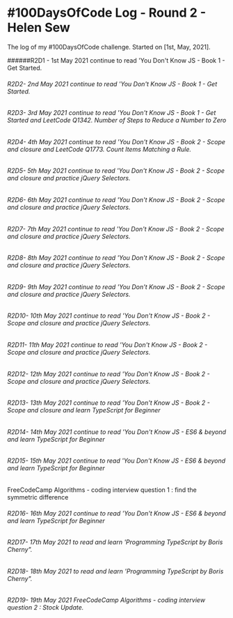# #100DaysOfCode Log - Round 2 - Helen Sew

The log of my #100DaysOfCode challenge. Started on [1st, May, 2021].

######R2D1 - 1st May 2021 continue to read 'You Don't Know JS - Book 1 - Get Started. 

###### R2D2- 2nd May 2021 continue to read 'You Don't Know JS - Book 1 - Get Started. 

###### R2D3- 3rd May 2021 continue to read 'You Don't Know JS - Book 1 - Get Started and LeetCode Q1342. Number of Steps to Reduce a Number to Zero

###### R2D4- 4th May 2021 continue to read 'You Don't Know JS - Book 2 -  Scope and closure and LeetCode Q1773. Count Items Matching a Rule.

###### R2D5- 5th May 2021 continue to read 'You Don't Know JS - Book 2 -  Scope and closure and practice jQuery Selectors. 

###### R2D6- 6th May 2021 continue to read 'You Don't Know JS - Book 2 -  Scope and closure and practice jQuery Selectors. 
 
###### R2D7- 7th May 2021 continue to read 'You Don't Know JS - Book 2 -  Scope and closure and practice jQuery Selectors. 
 
###### R2D8- 8th May 2021 continue to read 'You Don't Know JS - Book 2 -  Scope and closure and practice jQuery Selectors. 
 
###### R2D9- 9th May 2021 continue to read 'You Don't Know JS - Book 2 -  Scope and closure and practice jQuery Selectors. 
 
###### R2D10- 10th May 2021 continue to read 'You Don't Know JS - Book 2 -  Scope and closure and practice jQuery Selectors. 
 
###### R2D11- 11th May 2021 continue to read 'You Don't Know JS - Book 2 -  Scope and closure and practice jQuery Selectors. 
 
###### R2D12- 12th May 2021 continue to read 'You Don't Know JS - Book 2 -  Scope and closure and practice jQuery Selectors. 

###### R2D13- 13th May 2021 continue to read 'You Don't Know JS - Book 2 -  Scope and closure and learn TypeScript for Beginner 

###### R2D14- 14th May 2021 continue to read 'You Don't Know JS - ES6 & beyond and learn TypeScript for Beginner 

###### R2D15- 15th May 2021 continue to read 'You Don't Know JS - ES6 & beyond and learn TypeScript for Beginner 
FreeCodeCamp Algorithms - coding interview question 1 : find the symmetric difference 

###### R2D16- 16th May 2021 continue to read 'You Don't Know JS - ES6 & beyond and learn TypeScript for Beginner 
###### R2D17- 17th May 2021 to read and learn 'Programming TypeScript by Boris Cherny".
###### R2D18- 18th May 2021 to read and learn 'Programming TypeScript by Boris Cherny".
###### R2D19- 19th May 2021 FreeCodeCamp Algorithms - coding interview question 2 : Stock Update. 
 
 
 
 
 
